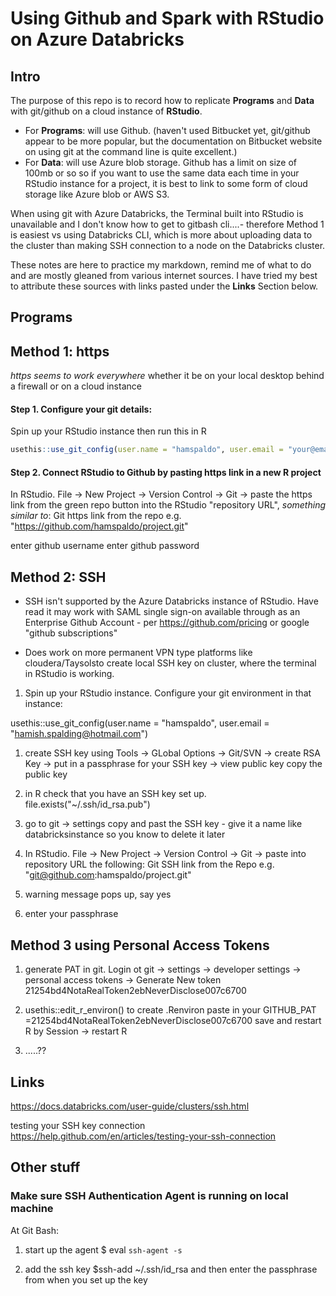 Using Github and Spark with RStudio on Azure Databricks
================

Intro
-----

The purpose of this repo is to record how to replicate **Programs** and **Data** with git/github on a cloud instance of **RStudio**.
- For **Programs**: will use Github. (haven't used Bitbucket yet, git/github appear to be more popular, but the documentation on Bitbucket website on using git at the command line is quite excellent.)
- For **Data**: will use Azure blob storage. Github has a limit on size of 100mb or so so if you want to use the same data each time in your RStudio instance for a project, it is best to link to some form of cloud storage like Azure blob or AWS S3.

When using git with Azure Databricks, the Terminal built into RStudio is unavailable and I don't know how to get to gitbash cli....- therefore Method 1 is easiest vs using Databricks CLI, which is more about uploading data to the cluster than making SSH connection to a node on the Databricks cluster.

These notes are here to practice my markdown, remind me of what to do and are mostly gleaned from various internet sources. I have tried my best to attribute these sources with links pasted under the **Links** Section below.

Programs
--------

Method 1: https
---------------

*https seems to work everywhere* whether it be on your local desktop behind a firewall or on a cloud instance

#### Step 1. Configure your git details:

Spin up your RStudio instance then run this in R

``` r
usethis::use_git_config(user.name = "hamspaldo", user.email = "your@email.com")
```

#### Step 2. Connect RStudio to Github by pasting https link in a new R project

In RStudio.
File -&gt; New Project -&gt; Version Control -&gt; Git -&gt; paste the https link from the green repo button into the RStudio "repository URL", *something similar to*:
Git https link from the repo e.g. "<https://github.com/hamspaldo/project.git>"

enter github username
enter github password

Method 2: SSH
-------------

-   SSH isn't supported by the Azure Databricks instance of RStudio. Have read it may work with SAML single sign-on available through as an Enterprise Github Account - per <https://github.com/pricing> or google "github subscriptions"

-   Does work on more permanent VPN type platforms like cloudera/Taysolsto create local SSH key on cluster, where the terminal in RStudio is working.

1.  Spin up your RStudio instance. Configure your git environment in that instance:

usethis::use\_git\_config(user.name = "hamspaldo", user.email = "<hamish.spalding@hotmail.com>")

1.  create SSH key using Tools -&gt; GLobal Options -&gt; Git/SVN -&gt; create RSA Key -&gt; put in a passphrase for your SSH key -&gt; view public key copy the public key

2.  in R check that you have an SSH key set up. file.exists("~/.ssh/id\_rsa.pub")

3.  go to git -&gt; settings copy and past the SSH key - give it a name like databricksinstance so you know to delete it later

4.  In RStudio. File -&gt; New Project -&gt; Version Control -&gt; Git -&gt; paste into repository URL the following: Git SSH link from the Repo e.g. "<git@github.com>:hamspaldo/project.git"

5.  warning message pops up, say yes

6.  enter your passphrase

Method 3 using Personal Access Tokens
-------------------------------------

1.  generate PAT in git. Login ot git -&gt; settings -&gt; developer settings -&gt; personal access tokens -&gt; Generate New token 21254bd4NotaRealToken2ebNeverDisclose007c6700

2.  usethis::edit\_r\_environ() to create .Renviron
    paste in your GITHUB\_PAT =21254bd4NotaRealToken2ebNeverDisclose007c6700
    save and restart R by Session -&gt; restart R

3.  .....??

Links
-----

<https://docs.databricks.com/user-guide/clusters/ssh.html>

testing your SSH key connection <https://help.github.com/en/articles/testing-your-ssh-connection>

Other stuff
-----------

### Make sure SSH Authentication Agent is running on local machine

At Git Bash:
1. start up the agent
$ eval `ssh-agent -s`

1.  add the ssh key
    $ssh-add ~/.ssh/id\_rsa
    and then enter the passphrase from when you set up the key
